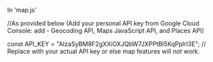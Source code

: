 In 'map.js' 

//As provided below (Add your personal API key from Google Cloud Console: add - Geocoding API, Maps JavaScript API, and Places API)

const API_KEY = "AIzaSyBM8F2gXXiOXJQbW7JXPPtBI5KqPplrl3E"; // Replace with your actual API key or else map features will not work.
